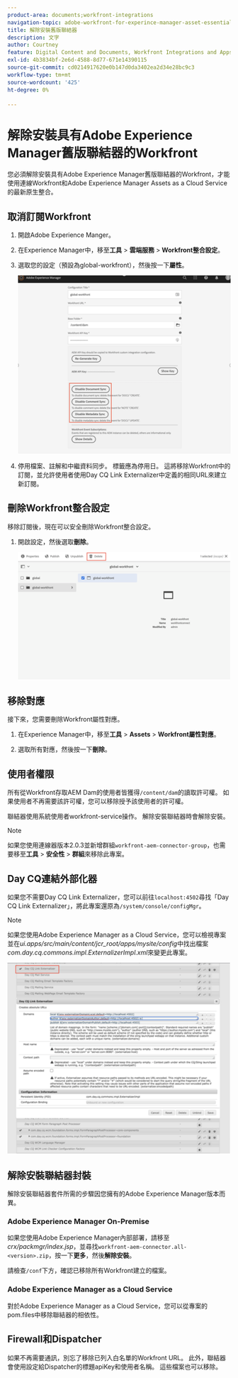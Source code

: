 ```yaml
---
product-area: documents;workfront-integrations
navigation-topic: adobe-workfront-for-experince-manager-asset-essentials
title: 解除安裝舊版聯結器
description: 文字
author: Courtney
feature: Digital Content and Documents, Workfront Integrations and Apps
exl-id: 4b3834bf-2e6d-4588-8d77-671e14390115
source-git-commit: cd0214917620e0b147d0da3402ea2d34e28bc9c3
workflow-type: tm+mt
source-wordcount: '425'
ht-degree: 0%

---
```


# 解除安裝具有Adobe Experience Manager舊版聯結器的Workfront

您必須解除安裝具有Adobe Experience Manager舊版聯結器的Workfront，才能使用連線Workfront和Adobe Experience Manager Assets as a Cloud Service的最新原生整合。

## 取消訂閱Workfront

1. 開啟Adobe Experience Manger。
1. 在Experience Manager中，移至&#x200B;**工具** > **雲端服務** > **Workfront整合設定**。
1. 選取您的設定（預設為global-workfront），然後按一下&#x200B;**屬性**。

   ![取消訂閱workfront](assets/unsubscribe-from-workfront.png)

1. 停用檔案、註解和中繼資料同步。 標籤應為停用日。
這將移除Workfront中的訂閱，並允許使用者使用Day CQ Link Externalizer中定義的相同URL來建立新訂閱。

## 刪除Workfront整合設定

移除訂閱後，現在可以安全刪除Workfront整合設定。

1. 開啟設定，然後選取&#x200B;**刪除**。

   ![刪除組態](assets/delete-wf-configuration.png)

## 移除對應

接下來，您需要刪除Workfront屬性對應。

1. 在Experience Manager中，移至&#x200B;**工具** > **Assets** > **Workfront屬性對應**。

1. 選取所有對應，然後按一下&#x200B;**刪除**。

## 使用者權限

所有從Workfront存取AEM Dam的使用者皆獲得`/content/dam`的讀取許可權。 如果使用者不再需要該許可權，您可以移除授予該使用者的許可權。

聯結器使用系統使用者workfront-service操作。 解除安裝聯結器時會解除安裝。

>[!NOTE]
>
>如果您使用連線器版本2.0.3並新增群組`workfront-aem-connector-group`，也需要移至&#x200B;**工具** > **安全性** > **群組**&#x200B;來移除此專案。

## Day CQ連結外部化器

如果您不需要Day CQ Link Externalizer，您可以前往`localhost:4502`尋找「Day CQ Link Externalizer」，將此專案還原為`/system/console/configMgr`。

>[!NOTE]
>
>如果您使用Adobe Experience Manager as a Cloud Service，您可以檢視專案並在&#x200B;_ui.apps/src/main/content/jcr_root/apps/mysite/config_&#x200B;中找出檔案&#x200B;_com.day.cq.commons.impl.ExternalizerImpl.xml_&#x200B;來變更此專案。

![天CQ連結外部器](assets/Day-CQ-Link-Externalizer.png)

## 解除安裝聯結器封裝

解除安裝聯結器套件所需的步驟因您擁有的Adobe Experience Manager版本而異。

### Adobe Experience Manager On-Premise

如果您使用Adobe Experience Manager內部部署，請移至&#x200B;_crx/packmgr/index.jsp_，並尋找`workfront-aem-connector.all-<version>.zip`，按一下&#x200B;**更多**，然後&#x200B;**解除安裝**。

請檢查`/conf`下方，確認已移除所有Workfront建立的檔案。

### Adobe Experience Manager as a Cloud Service

對於Adobe Experience Manager as a Cloud Service，您可以從專案的pom.files中移除聯結器的相依性。

## Firewall和Dispatcher

如果不再需要通訊，別忘了移除已列入白名單的Workfront URL。 此外，聯結器會使用設定給Dispatcher的標題apiKey和使用者名稱。 這些檔案也可以移除。
